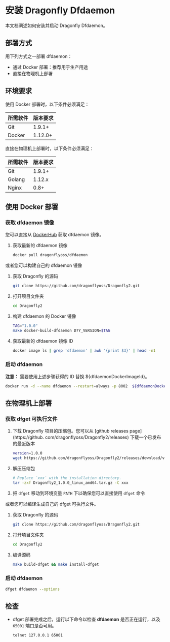 # 安装 Dragonfly Dfdaemon

本文档阐述如何安装并启动 Dragonfly Dfdaemon。

## 部署方式

用下列方式之一部署 dfdaemon：

- 通过 Docker 部署：推荐用于生产用途
- 直接在物理机上部署

## 环境要求

使用 Docker 部署时，以下条件必须满足：

所需软件 | 版本要求
---|---
Git|1.9.1+
Docker|1.12.0+

直接在物理机上部署时，以下条件必须满足：

所需软件 | 版本要求
---|---
Git|1.9.1+
Golang|1.12.x
Nginx|0.8+

## 使用 Docker 部署

### 获取 dfdaemon 镜像

您可以直接从 [DockerHub](https://hub.docker.com/) 获取 dfdaemon 镜像。

1. 获取最新的 dfdaemon 镜像

    ```sh
    docker pull dragonflyoss/dfdaemon
    ```

或者您可以构建自己的 dfdaemon 镜像

1. 获取 Dragonfly 的源码

    ```sh
    git clone https://github.com/dragonflyoss/Dragonfly2.git
    ```

2. 打开项目文件夹

    ```sh
    cd Dragonfly2
    ```

3. 构建 dfdaemon 的 Docker 镜像

    ```sh
    TAG="1.0.0"
    make docker-build-dfdaemon D7Y_VERSION=$TAG
    ```

4. 获取最新的 dfdaemon 镜像 ID

    ```sh
    docker image ls | grep 'dfdaemon' | awk '{print $3}' | head -n1
    ```

### 启动 dfdaemon

**注意：** 需要使用上述步骤获得的 ID 替换 ${dfdaemonDockerImageId}。

```sh
docker run -d --name dfdaemon --restart=always -p 8002  ${dfdaemonDockerImageId} daemon
```

## 在物理机上部署

### 获取 dfget 可执行文件

1. 下载 Dragonfly 项目的压缩包。您可以从 [github releases page](https://github.
   com/dragonflyoss/Dragonfly2/releases) 下载一个已发布的最近版本

    ```sh
    version=1.0.0
    wget https://github.com/dragonflyoss/Dragonfly2/releases/download/v$version/Dragonfly2_$version_linux_amd64.tar.gz
    ```

2. 解压压缩包

    ```bash
    # Replace `xxx` with the installation directory.
    tar -zxf Dragonfly2_1.0.0_linux_amd64.tar.gz -C xxx
    ```

3. 把 `dfget` 移动到环境变量 `PATH` 下以确保您可以直接使用 `dfget` 命令

或者您可以编译生成自己的 dfget 可执行文件。

1. 获取 Dragonfly 的源码

    ```sh
    git clone https://github.com/dragonflyoss/Dragonfly2.git
    ```

2. 打开项目文件夹

    ```sh
    cd Dragonfly2
    ```

3. 编译源码

    ```sh
    make build-dfget && make install-dfget
    ```

### 启动 dfdaemon

```sh
dfget dfdaemon --options
```

## 检查

- dfget 部署完成之后，运行以下命令以检查 **dfdaemon** 是否正在运行，以及 `65001` 端口是否可用。

    ```sh
    telnet 127.0.0.1 65001
    ```
